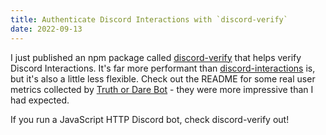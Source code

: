 ```yaml
---
title: Authenticate Discord Interactions with `discord-verify`
date: 2022-09-13
---
```


I just published an npm package called [discord-verify](https://www.npmjs.com/package/discord-verify) that helps verify Discord Interactions. It's far more performant than [discord-interactions](https://www.npmjs.com/package/discord-interactions) is, but it's also a little less flexible. Check out the README for some real user metrics collected by [Truth or Dare Bot](https://truthordarebot.xyz) - they were more impressive than I had expected.

If you run a JavaScript HTTP Discord bot, check discord-verify out!

